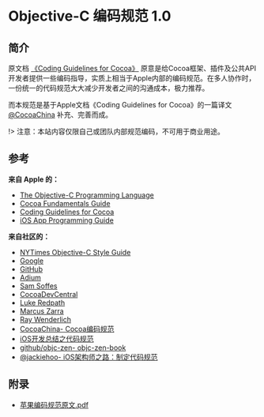 # Objective-C 编码规范 1.0

## 简介

原文档 [《Coding Guidelines for Cocoa》](https://developer.apple.com/library/mac/#documentation/Cocoa/Conceptual/CodingGuidelines/CodingGuidelines.html) 原意是给Cocoa框架、插件及公共API开发者提供一些编码指导，实质上相当于Apple内部的编码规范。在多人协作时，一份统一的代码规范大大减少开发者之间的沟通成本，极力推荐。

而本规范是基于Apple文档《Coding Guidelines for Cocoa》的一篇译文 [@CocoaChina](http://www.cocoachina.com/ios/20150908/13335.html) 补充、完善而成。

!> 注意：本站内容仅限自己或团队内部规范编码，不可用于商业用途。

## 参考

**来自 Apple 的：**

- [The Objective-C Programming Language](http://developer.apple.com/library/mac/#documentation/Cocoa/Conceptual/ObjectiveC/Introduction/introObjectiveC.html)
- [Cocoa Fundamentals Guide](https://developer.apple.com/library/mac/#documentation/Cocoa/Conceptual/CocoaFundamentals/Introduction/Introduction.html)
- [Coding Guidelines for Cocoa](https://developer.apple.com/library/mac/#documentation/Cocoa/Conceptual/CodingGuidelines/CodingGuidelines.html)
- [iOS App Programming Guide](http://developer.apple.com/library/ios/#documentation/iphone/conceptual/iphoneosprogrammingguide/Introduction/Introduction.html)


**来自社区的：**

- [NYTimes Objective-C Style Guide](https://github.com/NYTimes/objective-c-style-guide)
- [Google](http://google-styleguide.googlecode.com/svn/trunk/objcguide.xml)
- [GitHub](https://github.com/github/objective-c-style-guide)
- [Adium](https://trac.adium.im/wiki/CodingStyle)
- [Sam Soffes](https://gist.github.com/soffes/812796)
- [CocoaDevCentral](http://cocoadevcentral.com/articles/000082.php)
- [Luke Redpath](http://lukeredpath.co.uk/blog/my-objective-c-style-guide.html)
- [Marcus Zarra](http://www.cimgf.com/zds-code-style-guide/)
- [Ray Wenderlich](https://github.com/raywenderlich/objective-c-style-guide)
- [CocoaChina- Cocoa编码规范](http://www.cocoachina.com/ios/20150908/13335.html)
- [iOS开发总结之代码规范](http://www.jianshu.com/p/414bb5a53139)
- [github/objc-zen- objc-zen-book](https://github.com/objc-zen/objc-zen-book)
- [@jackiehoo- iOS架构师之路：制定代码规范](http://www.jianshu.com/p/24a9abcfdba9)


## 附录

- [苹果编码规范原文.pdf](https://github.com/xaoxuu/Coding-Guidelines-for-Cocoa/releases/download/downloads/Apple-Coding-Guidelines-for-Cocoa.pdf)
